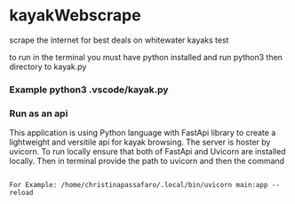 # kayakWebscrape
scrape the internet for best deals on whitewater kayaks
test

to run in the terminal you must have python installed and run python3 then directory to kayak.py
### Example python3 .vscode/kayak.py

### Run as an api
This application is using Python language with FastApi library to create a lightweight and versitile api for kayak browsing. The server is hoster by uvicorn.
To run locally ensure that both of FastApi and Uvicorn are installed locally. Then in terminal provide the path to uvicorn and then the command
```main:app --reload

For Example: /home/christinapassafaro/.local/bin/uvicorn main:app --reload